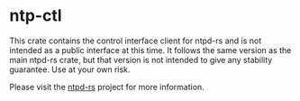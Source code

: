 # ntp-ctl
This crate contains the control interface client for ntpd-rs and is not intended
as a public interface at this time. It follows the same version as the main
ntpd-rs crate, but that version is not intended to give any stability guarantee.
Use at your own risk.

Please visit the [ntpd-rs](https://github.com/pendulum-project/ntpd-rs) project
for more information.
